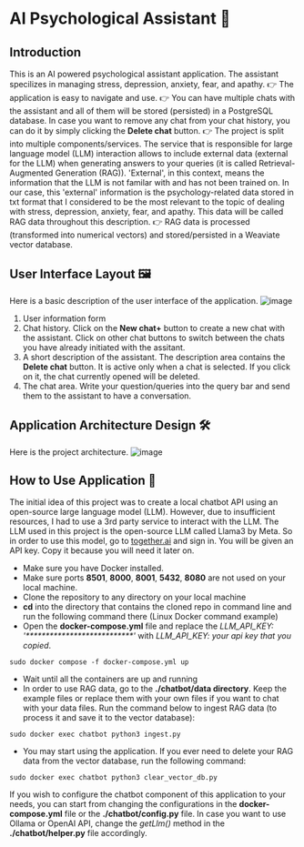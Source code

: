 # AI Psychological Assistant 🤖
## Introduction 
This is an AI powered psychological assistant application. The assistant specilizes in managing stress, depression, anxiety, fear, and apathy.
👉 The application is easy to navigate and use.
👉 You can have multiple chats with the assistant and all of them will be stored (persisted) in a PostgreSQL database. In case you want to remove any chat from your chat history, you can do it by simply clicking the **Delete chat** button.
👉 The project is split into multiple components/services. The service that is responsible for large language model (LLM) interaction allows to include external data (external for the LLM) when generating answers to your queries (it is called Retrieval-Augmented Generation (RAG)). 'External', in this context, means the information that the LLM is not familar with and has not been trained on. In our case, this 'external' information is the psychology-related data stored in txt format that I considered to be the most relevant to the topic of dealing with stress, depression, anxiety, fear, and apathy. This data will be called RAG data throughout this description.
👉 RAG data is processed (transformed into numerical vectors) and stored/persisted in a Weaviate vector database.
## User Interface Layout 🖼️
Here is a basic description of the user interface of the application.
![image](https://github.com/PolarBearPolar/ai_chatbot/assets/88388315/d896f639-089a-46cc-8f9a-4ecefca705d9)
1. User information form
2. Chat history. Click on the **New chat+** button to create a new chat with the assistant. Click on other chat buttons to switch between the chats you have already initiated with the assitant.
3. A short description of the assistant. The description area contains the **Delete chat** button. It is active only when a chat is selected. If you click on it, the chat currently opened will be deleted.
4. The chat area. Write your question/queries into the query bar and send them to the assistant to have a conversation.
## Application Architecture Design 🛠️
Here is the project architecture.
![image](https://github.com/PolarBearPolar/ai_chatbot/assets/88388315/95e0f823-2187-4c5a-aec5-d546fbdc2f9f)
## How to Use Application 🚀
The initial idea of this project was to create a local chatbot API using an open-source large language model (LLM). However, due to insufficient resources, I had to use a 3rd party service to interact with the LLM. The LLM used in this project is the open-source LLM called Llama3 by Meta. So in order to use this model, go to [together.ai](https://www.together.ai/) and sign in. You will be given an API key. Copy it because you will need it later on.
- Make sure you have Docker installed.
- Make sure ports **8501**, **8000**, **8001**, **5432**, **8080** are not used on your local machine.
- Clone the repository to any directory on your local machine
- **cd** into the directory that contains the cloned repo in command line and run the following command there (Linux Docker command example)
- Open the **docker-compose.yml** file and replace the *LLM_API_KEY: '\*\*\*\*\*\*\*\*\*\*\*\*\*\*\*\*\*\*\*\*\*\*\*\*\*\*\*'* with *LLM_API_KEY: your api key that you copied*.
```
sudo docker compose -f docker-compose.yml up
```
- Wait until all the containers are up and running
- In order to use RAG data, go to the **./chatbot/data directory**. Keep the example files or replace them with your own files if you want to chat with your data files. Run the command below to ingest RAG data (to process it and save it to the vector database):
```
sudo docker exec chatbot python3 ingest.py
```
- You may start using the application.
If you ever need to delete your RAG data from the vector database, run the following command:
```
sudo docker exec chatbot python3 clear_vector_db.py
```
If you wish to configure the chatbot component of this application to your needs, you can start from changing the configurations in the **docker-compose.yml** file or the **./chatbot/config.py** file. In case you want to use Ollama or OpenAI API, change the *getLlm()* method in the **./chatbot/helper.py** file accordingly.
